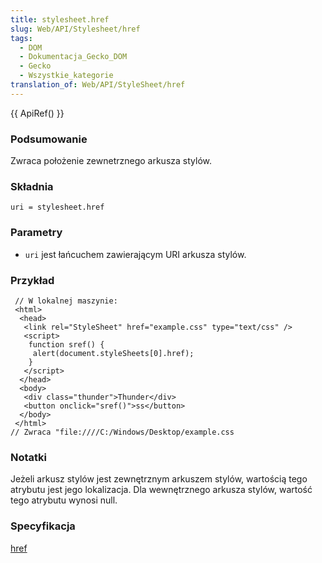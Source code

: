 ```yaml
---
title: stylesheet.href
slug: Web/API/Stylesheet/href
tags:
  - DOM
  - Dokumentacja_Gecko_DOM
  - Gecko
  - Wszystkie_kategorie
translation_of: Web/API/StyleSheet/href
---
```

{{ ApiRef() }}

### Podsumowanie

Zwraca położenie zewnetrznego arkusza stylów.

### Składnia

    uri = stylesheet.href

### Parametry

- `uri` jest łańcuchem zawierającym URI arkusza stylów.

### Przykład

     // W lokalnej maszynie:
     <html>
      <head>
       <link rel="StyleSheet" href="example.css" type="text/css" />
       <script>
        function sref() {
         alert(document.styleSheets[0].href);
        }
       </script>
      </head>
      <body>
       <div class="thunder">Thunder</div>
       <button onclick="sref()">ss</button>
      </body>
     </html>
    // Zwraca "file:////C:/Windows/Desktop/example.css

### Notatki

Jeżeli arkusz stylów jest zewnętrznym arkuszem stylów, wartością tego atrybutu jest jego lokalizacja. Dla wewnętrznego arkusza stylów, wartość tego atrybutu wynosi null.

### Specyfikacja

[href](http://www.w3.org/TR/2000/REC-DOM-Level-2-Style-20001113/stylesheets.html#StyleSheets-StyleSheet-href)
